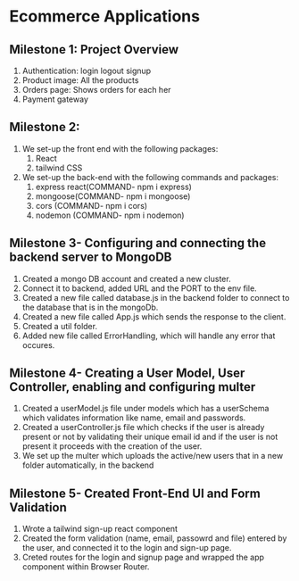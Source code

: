 # Ecommerce Applications

## Milestone 1: Project Overview


1. Authentication: login logout signup
2. Product image: All the products
3. Orders page: Shows orders for each her
4. Payment gateway

## Milestone 2: 

1. We set-up the front end with the following packages:
    1. React
    2. tailwind CSS 
2. We set-up the back-end with the following commands and packages:
    1. express react(COMMAND- npm i express)
    2. mongoose(COMMAND- npm i mongoose)
    3. cors (COMMAND- npm i cors)
    4. nodemon (COMMAND- npm i nodemon)

## Milestone 3- Configuring and connecting the backend server to MongoDB

1. Created a mongo DB account and created a new cluster.
2. Connect it to backend, added URL and the PORT to the env file.
3. Created a new file called database.js in the backend folder to connect to the database that is in the mongoDb.
4. Created a new file called App.js which sends the response to the client.
5. Created a util folder.
6. Added new file called ErrorHandling, which will handle any error that occures.


## Milestone 4- Creating a User Model, User Controller, enabling and configuring multer

1. Created a userModel.js file under models which has a userSchema which validates information like name, email and passwords.
2. Created a userController.js file which checks if the user is already present or not by validating their unique email id and if the user is not present it proceeds with the creation of the user.
3. We set up the multer which uploads the active/new users that in a new folder automatically, in the backend

## Milestone 5- Created Front-End UI and Form Validation

1. Wrote a tailwind sign-up react component
2. Created the form validation (name, email, passowrd and file) entered by the user, and connected it to the login and sign-up page.
3. Creted routes for the login and signup page and wrapped the app component within Browser Router.
